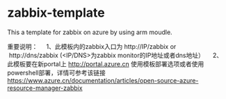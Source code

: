 # zabbix-template
This a template for zabbix on azure by using arm moudle.

重要说明：
     1、此模板内的zabbix入口为 http://IP/zabbix or  http://dns/zabbix  (<IP/DNS>为zabbix monitor的IP地址或者dns地址）
     2、 此模板要在新portal上 http://portal.azure.cn 使用模板部署选项或者使用powershell部署，详情可参考该链接  https://www.azure.cn/documentation/articles/open-source-azure-resource-manager-zabbix
